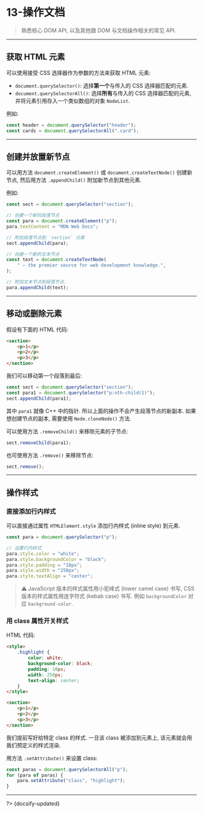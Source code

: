 # 13-操作文档

> 熟悉核心 DOM API, 以及其他跟 DOM 与文档操作相关的常见 API.

---

## 获取 HTML 元素

可以使用接受 CSS 选择器作为参数的方法来获取 HTML 元素:

- `document.querySelector()`: 选择**第一个**与传入的 CSS 选择器匹配的元素.
- `document.querySelectorAll()`: 选择**所有**与传入的 CSS 选择器匹配的元素, 并将元素引用存入一个类似数组的对象 `NodeList`.

例如:

```js
const header = document.querySelector("header");
const cards = document.querySelectorAll(".card");
```

---

## 创建并放置新节点

可以用方法 `document.createElement()` 或 `document.createTextNode()` 创建新节点, 然后用方法 `.appendChild()` 附加新节点到其他元素. 

例如:

```js
const sect = document.querySelector("section");

// 创建一个新的段落节点
const para = document.createElement("p");
para.textContent = "MDN Web Docs";

// 附加段落节点到 `section` 元素
sect.appendChild(para);

// 创建一个新的文本节点
const text = document.createTextNode(
    " — the premier source for web development knowledge.",
);

// 附加文本节点到段落节点.
para.appendChild(text);
```

---

## 移动或删除元素

假设有下面的 HTML 代码:

```html
<section>
    <p>1</p>
    <p>2</p>
    <p>3</p>
</section>
```

我们可以移动第一个段落到最后:

```js
const sect = document.querySelector("section");
const para1 = document.querySelector("p:nth-child(1)");
sect.appendChild(para1);
```

其中 `para1` 就像 C++ 中的指针. 所以上面的操作不会产生段落节点的新副本. 如果想创建节点的副本, 需要使用 `Node.cloneNode()` 方法.

可以使用方法 `.removeChild()`  来移除元素的子节点:

```js
sect.removeChild(para1);
```

也可使用方法 `.remove()` 来移除节点:

```js
sect.remove();
```

---

## 操作样式

### 直接添加行内样式

可以直接通过属性 `HTMLElement.style` 添加行内样式 (inline style) 到元素.

```js
const para = document.querySelector("p");

// 设置行内样式
para.style.color = "white";
para.style.backgroundColor = "black";
para.style.padding = "10px";
para.style.width = "250px";
para.style.textAlign = "center";
```

> ⚠️ JavaScript 版本的样式属性用小驼峰式 (lower camel case) 书写, CSS 版本的样式属性用连字符式 (kebab case) 书写. 例如 `backgroundColor` 对应 `background-color`.

### 用 class 属性开关样式

HTML 代码:

```html
<style>
    .highlight {
        color: white;
        background-color: black;
        padding: 10px;
        width: 250px;
        text-align: center;
    }
</style>

<section>
    <p>1</p>
    <p>2</p>
    <p>3</p>
</section>
```

我们提前写好给特定 class 的样式. 一旦该 class 被添加到元素上, 该元素就会用我们预定义的样式渲染.

用方法 `.setAttribute()` 来设置 class:

```js
const paras = document.querySelectorAll("p");
for (para of paras) {
    para.setAttribute("class", "highlight");
}
```



---

?> {docsify-updated}